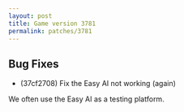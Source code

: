 ```yaml
---
layout: post
title: Game version 3781
permalink: patches/3781
---
```


## Bug Fixes

- (37cf2708) Fix the Easy AI not working (again)

We often use the Easy AI as a testing platform.
